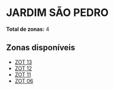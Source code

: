 # JARDIM SÃO PEDRO

**Total de zonas:** 4

## Zonas disponíveis

- [ZOT 13](./zot-13.md)
- [ZOT 12](./zot-12.md)
- [ZOT 11](./zot-11.md)
- [ZOT 06](./zot-06.md)